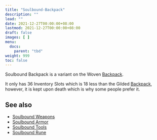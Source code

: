 ```yaml
---
title: "Soulbound-Backpack"
description: ""
lead: ""
date: 2021-12-27T00:00:00+08:00
lastmod: 2021-12-27T00:00:00+08:00
draft: false
images: [ ]
menu:
  docs:
    parent: "tbd"
weight: 999
toc: false
---
```


Soulbound Backpack is a variant on the Woven [Backpack](/docs/slimefun/backpacks).

It only has 36 Inventory Slots which is 18 less than the Gilded [Backpack](/docs/slimefun/backpacks), however, it is kept upon death which is why some people prefer it.

## See also

* [Soulbound Weapons](/docs/slimefun/soulbound-weapons)
* [Soulbound Armor](/docs/slimefun/soulbound-armor)
* [Soulbound Tools](/docs/slimefun/soulbound-tools)
* [Soulbound Rune](/docs/slimefun/soulbound-rune)
